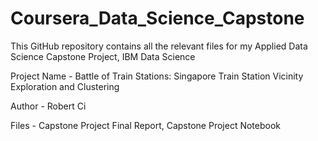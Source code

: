 # Coursera_Data_Science_Capstone

This GitHub repository contains all the relevant files for my Applied Data Science Capstone Project, IBM Data Science

Project Name - Battle of Train Stations: Singapore Train Station Vicinity Exploration and Clustering

Author - Robert Ci

Files - Capstone Project Final Report, Capstone Project Notebook
